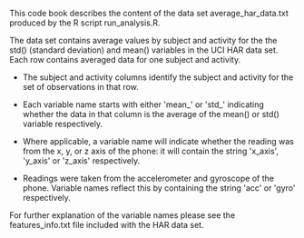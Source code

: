 This code book describes the content of the data set average_har_data.txt produced by the R script run_analysis.R.

The data set contains average values by subject and activity for the the std() (standard deviation) and mean() variables in the UCI HAR data set.  Each row contains averaged data for one subject and activity.

* The subject and activity columns identify the subject and activity for the set of observations in that row.

* Each variable name starts with either 'mean_' or 'std_' indicating whether the data in that column is the average of the mean() or std() variable respectively.

* Where applicable, a variable name will indicate whether the reading was from the x, y, or z axis of the phone: it will contain the string 'x_axis', 'y_axis' or 'z_axis' respectively.

* Readings were taken from the accelerometer and gyroscope of the phone.  Variable names reflect this by containing the string 'acc' or 'gyro' respectively.

For further explanation of the variable names please see the features_info.txt file included with the HAR data set.